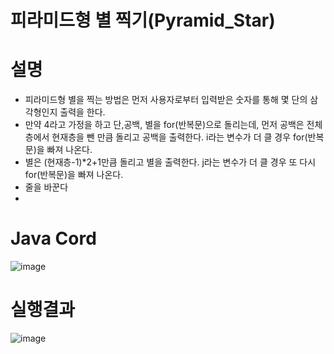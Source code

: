 # 피라미드형 별 찍기(Pyramid_Star)

# 설명
- 피라미드형 별을 찍는 방법은 먼저 사용자로부터 입력받은 숫자를 통해 몇 단의 삼각형인지 출력을 한다.
- 만약 4라고 가정을 하고 단,공백, 별을 for(반복문)으로 돌리는데, 먼저 공백은 전체층에서 현재층을 뺀 만큼 돌리고 공백을 출력한다. i라는 변수가 더 클 경우 for(반복문)을 빠져 나온다.
- 별은 (현재층-1)*2+1만큼 돌리고 별을 출력한다. j라는 변수가 더 클 경우 또 다시 for(반복문)을 빠져 나온다.
- 줄을 바꾼다 
- 
# Java Cord
![image](https://user-images.githubusercontent.com/122009563/224196644-9433d93b-7a97-4cdd-9661-32703a1af0e6.png)

# 실행결과
![image](https://user-images.githubusercontent.com/122009563/224196697-9d559022-2e10-4e85-8e7e-fda55dbdbf10.png)
